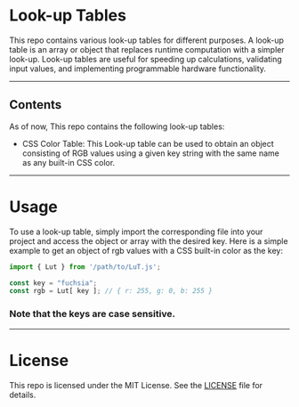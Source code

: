 # Look-up Tables

This repo contains various look-up tables for different purposes. A look-up table is an array or object that replaces runtime computation with a simpler look-up. Look-up tables are useful for speeding up calculations, validating input values, and implementing programmable hardware functionality.

<hr>

## Contents

As of now, This repo contains the following look-up tables:

- CSS Color Table: This Look-up table can be used to obtain an object consisting of RGB values using a given key string with the same name as any built-in CSS color.

<hr>

# Usage

To use a look-up table, simply import the corresponding file into your project and access the object or array with the desired key. Here is a simple example to get an object of rgb values with a CSS built-in color as the key:

```js
import { Lut } from '/path/to/LuT.js';

const key = "fuchsia";
const rgb = Lut[ key ]; // { r: 255, g: 0, b: 255 }
```

### Note that the keys are case sensitive.

<hr>

# License
This repo is licensed under the MIT License. See the [LICENSE](LICENSE) file for details.
